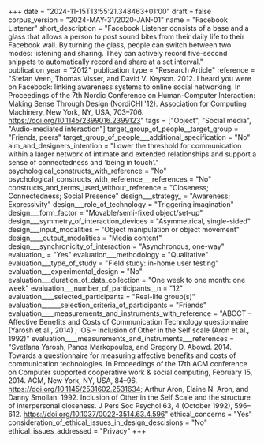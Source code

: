 +++
date = "2024-11-15T13:55:21.348463+01:00"
draft = false
corpus_version = "2024-MAY-31/2020-JAN-01"
name = "Facebook Listener"
short_description = "Facebook Listener consists of a base and a glass that allows a person to post sound bites from their daily life to their Facebook wall. By turning the glass, people can switch between two modes: listening and sharing. They can actively record five-second snippets to automatically record and share at a set interval."
publication_year = "2012"
publication_type = "Research Article"
reference = "Stefan Veen, Thomas Visser, and David V. Keyson. 2012. I heard you were on Facebook: linking awareness systems to online social networking. In Proceedings of the 7th Nordic Conference on Human-Computer Interaction: Making Sense Through Design (NordiCHI '12). Association for Computing Machinery, New York, NY, USA, 703–706. https://doi.org/10.1145/2399016.2399123"
tags = ["Object", "Social media", "Audio-mediated interaction"]
target_group_of_people__target_group = "Friends, peers"
target_group_of_people___additional_specification = "No"
aim_and_designers_intention = "Lower the threshold for communication within a larger network of intimate and extended relationships and support a sense of connectedness and 'being in touch'."
psychological_constructs_with_reference = "No"
psychological_constructs_with_reference___references = "No"
constructs_and_terms_used_without_reference = "Closeness; Connectedness; Social Presence"
design___strategy_ = "Awareness; Expressivity"
design___role_of_technology = "Triggering imagination"
design___form_factor = "Movable/semi-fixed object/set-up"
design___symmetry_of_interaction_devices = "Asymmetrical, single-sided"
design___input_modalities = "Object manipulation or object movement"
design____output_modalities = "Media content"
design___synchronicity_of_interaction = "Asynchronous, one-way"
evaluation_ = "Yes"
evaluation___methodology = "Qualitative"
evaluation___type_of_study = "Field study: in-home user testing"
evaluation___experimental_design = "No"
evaluation___duration_of_data_collection = "One week to one month: one week"
evaluation___number_of_participants__n = "12"
evaluation____selected_participants = "Real-life group(s)"
evaluation______selection_criteria_of_participants = "Friends"
evaluation____measurements_and_instruments_with_reference = "ABCCT – Affective Benefits and Costs of Communication Technology questionnaire (Yarosh et al., 2014) ; IOS – Inclusion of Other in the Self scale (Aron et al., 1992)"
evaluation____measurements_and_instruments___references = "Svetlana Yarosh, Panos Markopoulos, and Gregory D. Abowd. 2014. Towards a questionnaire for measuring affective benefits and costs of communication technologies. In Proceedings of the 17th ACM conference on Computer supported cooperative work & social computing, February 15, 2014. ACM, New York, NY, USA, 84–96. https://doi.org/10.1145/2531602.2531634; Arthur Aron, Elaine N. Aron, and Danny Smollan. 1992. Inclusion of Other in the Self Scale and the structure of interpersonal closeness. J Pers Soc Psychol 63, 4 (October 1992), 596–612. https://doi.org/10.1037/0022-3514.63.4.596"
ethical_concerns = "Yes"
consideration_of_ethical_issues_in_design_descisions = "No"
ethical_issues_addressed = "Privacy"
+++
